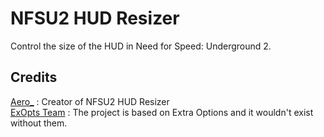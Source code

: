 # NFSU2 HUD Resizer  
Control the size of the HUD in Need for Speed: Underground 2.

## Credits
[Aero_](https://github.com/AeroWidescreen) : Creator of NFSU2 HUD Resizer  
[ExOpts Team](https://github.com/ExOptsTeam/) : The project is based on Extra Options and it wouldn't exist without them.